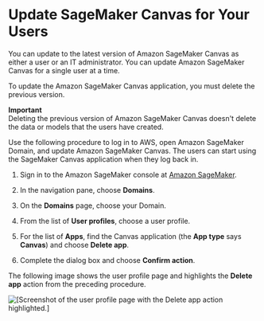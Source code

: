 # Update SageMaker Canvas for Your Users<a name="canvas-update"></a>

You can update to the latest version of Amazon SageMaker Canvas as either a user or an IT administrator\. You can update Amazon SageMaker Canvas for a single user at a time\.

To update the Amazon SageMaker Canvas application, you must delete the previous version\.

**Important**  
Deleting the previous version of Amazon SageMaker Canvas doesn't delete the data or models that the users have created\.

Use the following procedure to log in to AWS, open Amazon SageMaker Domain, and update Amazon SageMaker Canvas\. The users can start using the SageMaker Canvas application when they log back in\.

1. Sign in to the Amazon SageMaker console at [Amazon SageMaker](https://console.aws.amazon.com/sagemaker/)\.

1. In the navigation pane, choose **Domains**\.

1. On the **Domains** page, choose your Domain\.

1. From the list of **User profiles**, choose a user profile\.

1. For the list of **Apps**, find the Canvas application \(the **App type** says **Canvas**\) and choose **Delete app**\.

1. Complete the dialog box and choose **Confirm action**\.

The following image shows the user profile page and highlights the **Delete app** action from the preceding procedure\.

![\[Screenshot of the user profile page with the Delete app action highlighted.\]](http://docs.aws.amazon.com/sagemaker/latest/dg/images/studio/canvas/canvas-update-app-1.png)